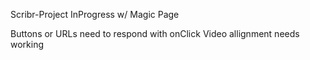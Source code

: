 Scribr-Project
InProgress w/ Magic Page

Buttons or URLs need to respond with onClick
Video allignment needs working
